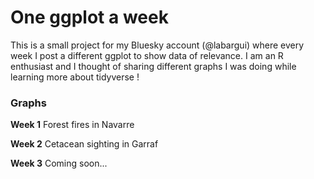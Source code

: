 # One ggplot a week
This is a small project for my Bluesky account (@labargui) where every week I post a different ggplot to show data of relevance. I am an R enthusiast and I thought of sharing different graphs I was doing while learning more about tidyverse !

### Graphs
**Week 1** Forest fires in Navarre

**Week 2** Cetacean sighting in Garraf

**Week 3** Coming soon...
